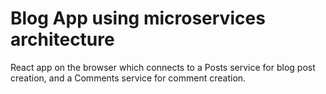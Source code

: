 # Blog App using microservices architecture
React app on the browser which connects to a Posts service for blog post creation, and a Comments service for comment creation.  
